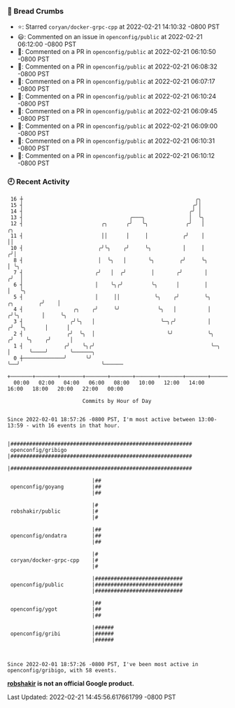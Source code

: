 ### 🍞 Bread Crumbs

 * ⭐️: Starred `coryan/docker-grpc-cpp` at 2022-02-21 14:10:32 -0800 PST
 * 😃: Commented on an issue in `openconfig/public` at 2022-02-21 06:12:00 -0800 PST
 * 💬: Commented on a PR in  `openconfig/public` at 2022-02-21 06:10:50 -0800 PST
 * 💬: Commented on a PR in  `openconfig/public` at 2022-02-21 06:08:32 -0800 PST
 * 💬: Commented on a PR in  `openconfig/public` at 2022-02-21 06:07:17 -0800 PST
 * 💬: Commented on a PR in  `openconfig/public` at 2022-02-21 06:10:24 -0800 PST
 * 💬: Commented on a PR in  `openconfig/public` at 2022-02-21 06:09:45 -0800 PST
 * 💬: Commented on a PR in  `openconfig/public` at 2022-02-21 06:09:00 -0800 PST
 * 💬: Commented on a PR in  `openconfig/public` at 2022-02-21 06:10:31 -0800 PST
 * 💬: Commented on a PR in  `openconfig/public` at 2022-02-21 06:10:12 -0800 PST

### 🕘 Recent Activity
```
 16 ┼                                                       ╭╮
 15 ┤                                                      ╭╯│
 14 ┤                                                     ╭╯ │
 13 ┤                                  ╭───╮              │  ╰╮
 12 ┤                         ╭╮      ╭╯   ╰╮            ╭╯   │                       ╭╮
 11 ┤                         ││      │     │           ╭╯    │                       ││
 10 ┤                        ╭╯╰╮    ╭╯     ╰╮          │     │                      ╭╯│
  8 ┤                        │  ╰╮   │       ╰╮        ╭╯     ╰╮                     │ ╰╮
  7 ┤                       ╭╯   │  ╭╯        │       ╭╯       │                    ╭╯  │
  6 ┤                       │    ╰╮╭╯         ╰╮      │        │                    │   ╰╮
  5 ┤                       │     ││           ╰╮    ╭╯        ╰╮        ╭╮        ╭╯    │
  4 ┤                ╭╮    ╭╯     ╰╯            ╰╮   │          │       ╭╯╰╮       │     ╰╮
  3 ┤               ╭╯╰╮   │                     ╰─╮╭╯          │      ╭╯  ╰╮      │      │
  2 ┤              ╭╯  ╰╮  │                       ╰╯           ╰╮    ╭╯    ╰╮    ╭╯      │
  1 ┤             ╭╯    ╰╮╭╯                                     ╰─╮  │      ╰────╯       ╰──────╮
  0 ┼─────────────╯      ╰╯                                        ╰──╯                          ╰──────
    +───────+───────+───────+───────+───────+───────+───────+───────+───────+───────+───────+───────+────
  00:00   02:00   04:00   06:00   08:00   10:00   12:00   14:00   16:00   18:00   20:00   22:00   00:00   

						Commits by Hour of Day


Since 2022-02-01 18:57:26 -0800 PST, I'm most active between 13:00-13:59 - with 16 events in that hour.

```



```
                           |##########################################################
 openconfig/gribigo        |##########################################################
                           |##########################################################

                           |##
 openconfig/goyang         |##
                           |##

                           |#
 robshakir/public          |#
                           |#

                           |##
 openconfig/ondatra        |##
                           |##

                           |#
 coryan/docker-grpc-cpp    |#
                           |#

                           |############################
 openconfig/public         |############################
                           |############################

                           |##
 openconfig/ygot           |##
                           |##

                           |######
 openconfig/gribi          |######
                           |######



Since 2022-02-01 18:57:26 -0800 PST, I've been most active in openconfig/gribigo, with 58 events.

```
**[robshakir](mailto:robjs@google.com) is not an official Google product.**  


Last Updated: 2022-02-21 14:45:56.617661799 -0800 PST
